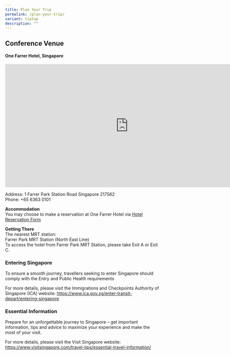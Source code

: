 ```yaml
---
title: Plan Your Trip
permalink: /plan-your-trip/
variant: tiptap
description: ""
---
```

<h2><strong>Conference Venue</strong></h2>
<h4>One Farrer Hotel, Singapore</h4>
<div class="iframe-wrapper">
<iframe style="border:0;" height="400" width="800" allowfullscreen="true" frameborder="0" src="https://www.google.com/maps/embed?pb=!1m18!1m12!1m3!1d3988.771462447102!2d103.85179827660612!3d1.3125456986750113!2m3!1f0!2f0!3f0!3m2!1i1024!2i768!4f13.1!3m3!1m2!1s0x31da19c677cf7f6f%3A0xc21ef0b48ffd7759!2sOne%20Farrer%20Hotel!5e0!3m2!1sen!2ssg!4v1722127970505!5m2!1sen!2ssg"></iframe>
</div>
<p>Address: 1 Farrer Park Station Road Singapore 217562
<br>Phone: +65 6363 0101</p>
<p><strong>Accommodation</strong>
<br>You may choose to make a reservation at One Farrer Hotel via <a href="/files/One_Farrer_Hotel_Reservation_Form___IMH_19_to_22_Nov_2024.pdf" rel="noopener noreferrer nofollow" target="_blank">Hotel Reservation Form</a>
</p>
<p><strong>Getting There</strong>
<br>The nearest MRT station:
<br>Farrer Park MRT Station (North East Line)
<br>To access the hotel from Farrer Park MRT Station, please take Exit A or
Exit C.</p>
<h3><strong>Entering Singapore</strong></h3>
<p>To ensure a smooth journey, travellers seeking to enter Singapore should
comply with the Entry and Public Health requirements</p>
<p>For more details, please visit the Immigrations and Checkpoints Authority
of Singapore (ICA) website: <a href="https://www.ica.gov.sg/enter-transit-depart/entering-singapore" rel="noopener noreferrer nofollow" target="_blank"><u>https://www.ica.gov.sg/enter-transit-depart/entering-singapore</u></a>
</p>
<h3><strong>Essential Information</strong></h3>
<p>Prepare for an unforgettable journey to Singapore – get important information,
tips and advice to maximize your experience and make the most of your visit.</p>
<p>For more details, please visit the Visit Singapore website: <a href="https://www.visitsingapore.com/travel-tips/essential-travel-information/" rel="noopener noreferrer nofollow" target="_blank">https://www.visitsingapore.com/travel-tips/essential-travel-information/</a>
</p>
<p></p>
